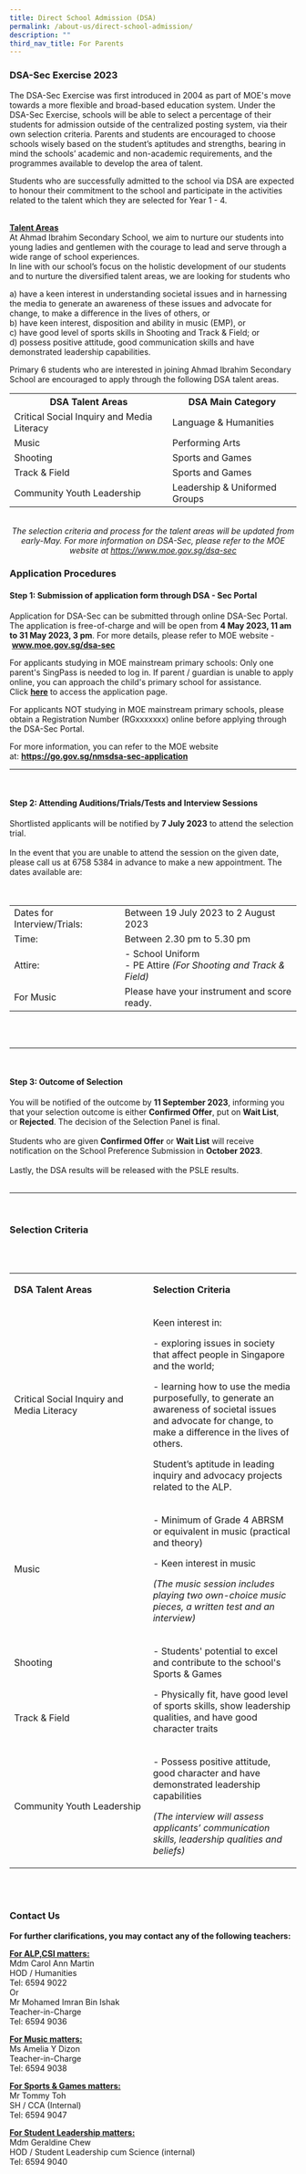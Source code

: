 ```yaml
---
title: Direct School Admission (DSA)
permalink: /about-us/direct-school-admission/
description: ""
third_nav_title: For Parents
---
```

<h3><strong>DSA-Sec Exercise 2023</strong></h3>
<p>The DSA-Sec Exercise was first introduced in 2004 as part of MOE's move towards a more flexible and broad-based education system. Under the DSA-Sec Exercise, schools will be able to select a percentage of their students for admission outside of the centralized posting system, via their own selection criteria. Parents and students are encouraged to choose schools wisely based on the student’s aptitudes and strengths, bearing in mind the schools’ academic and non-academic requirements, and the programmes available to develop the area of talent.</p>
<p>Students who are successfully admitted to the school via DSA are expected to honour their commitment to the school and participate in the activities related to the talent which they are selected for Year 1 - 4.</p>
<p><br><strong><u>Talent Areas</u></strong><br>At Ahmad Ibrahim Secondary School, we aim to nurture our students into young ladies and gentlemen with the courage to lead and serve through a wide range of school experiences.<br>In line with our school’s focus on the holistic development of our students and to nurture the diversified talent areas, we are looking for students who&nbsp;</p>
a)&nbsp;have a keen interest in understanding societal issues and in harnessing the media to generate an awareness of these issues and advocate for change, to make a difference in the lives of others, or<br>
b) have keen interest, disposition and ability in music (EMP), or<br>
c) have good level of sports skills in Shooting and Track &amp; Field; or<br>
d) possess positive attitude, good communication skills and have demonstrated leadership capabilities.
<p>Primary 6 students who are interested in joining Ahmad Ibrahim Secondary School are encouraged to apply through the following DSA talent areas.</p>
<table>
<tbody>
<tr>
<th>DSA Talent Areas</th>
<th>DSA Main Category</th>
</tr>
<tr>
<td>Critical Social Inquiry and Media Literacy</td>
<td>Language &amp; Humanities</td>
</tr>
<tr>
<td>Music</td>
<td>Performing Arts</td>
</tr>
<tr>
<td>Shooting</td>
<td>Sports and Games</td>
</tr>
<tr>
<td>Track &amp; Field&nbsp;</td>
<td>Sports and Games</td>
</tr>
<tr>
<td>Community Youth Leadership</td>
<td>Leadership &amp; Uniformed Groups</td>
</tr>
</tbody>
</table>
<p style="text-align: center;"><em><br>The selection criteria and process for the talent areas will be updated from early-May. For more information on DSA-Sec, please refer to the MOE website at&nbsp;<a href="https://www.moe.gov.sg/dsa-sec">https://www.moe.gov.sg/dsa-sec</a></em></p>
<h3>Application Procedures</h3>
<h4>Step 1: Submission of application form through DSA - Sec Portal&nbsp;</h4>
<p>Application for DSA-Sec can be submitted through online DSA-Sec Portal. The application is free-of-charge and will be open from&nbsp;<strong>4 May 2023, 11 am to 31 May 2023, 3 pm</strong>. For more details, please refer to MOE website -&nbsp;<strong><a href="http://www.moe.gov.sg/dsa-sec" target="_blank" rel="noopener">www.moe.gov.sg/dsa-sec</a></strong></p>
<p>For applicants studying in MOE mainstream primary schools: Only one parent's SingPass is needed to log in. If parent / guardian is unable to apply online, you can approach the child's primary school for assistance. Click&nbsp;<strong><a href="https://go.gov.sg/apply-dsa-sec" target="_blank" rel="noopener">here</a></strong>&nbsp;to access the application page.</p>
<p>For applicants NOT studying in MOE mainstream primary schools, please obtain a Registration Number (RGxxxxxxx) online before applying through the DSA-Sec Portal.</p>
<p>For more information, you can refer to the MOE website at:&nbsp;<strong><a href="https://go.gov.sg/nmsdsa-sec-application" target="_blank" rel="noopener">https://go.gov.sg/nmsdsa-sec-application</a></strong></p>
<div><hr></div>
<div><br>
<h4>Step 2: Attending Auditions/Trials/Tests and Interview Sessions</h4>
<p>Shortlisted applicants will be notified by&nbsp;<strong>7 July 2023</strong>&nbsp;to attend the selection trial.<br><br>In the event that you are unable to attend the session on the given date, please call us at 6758 5384 in advance to make a new appointment. The dates available are:<br><br><br></p>
<table>
<tbody>
<tr>
<td>Dates for Interview/Trials:</td>
<td>Between 19 July 2023 to 2 August 2023</td>
</tr>
<tr>
<td>Time:</td>
<td>Between 2.30 pm to 5.30 pm</td>
</tr>
<tr>
<td>Attire:</td>
<td>
<div>- School Uniform</div>
<div>- PE Attire&nbsp;<em>(For Shooting and Track &amp; Field)</em></div>
</td>
</tr>
<tr>
<td>For Music</td>
<td>Please have your instrument and score ready.&nbsp;</td>
</tr>
</tbody>
</table>
<p><br><br></p>
<hr></div>
<div><br>
<h4>Step 3: Outcome of Selection</h4>
<p>You will be notified of the outcome by&nbsp;<strong>11 September 2023</strong>, informing you that your selection outcome is either&nbsp;<strong>Confirmed Offer</strong>, put on&nbsp;<strong>Wait List</strong>, or&nbsp;<strong>Rejected</strong>. The decision of the Selection Panel is final.<br><br>Students who are given&nbsp;<strong>Confirmed Offer</strong>&nbsp;or&nbsp;<strong>Wait List</strong>&nbsp;will receive notification on the School Preference Submission in&nbsp;<strong>October 2023</strong>.<br><br>Lastly, the DSA results will be released with the PSLE results.<br><br></p>
<hr></div>
<br>
<h3>Selection Criteria</h3>

<div>&nbsp;</div>
<div>&nbsp;</div>
<div>
<div>
<table width="816">
<tbody>
<tr>
<td width="380">
<p><strong>DSA Talent Areas</strong></p>
</td>
<td width="381">
<p><strong>Selection Criteria</strong></p>
</td>
</tr>
<tr>
<td width="380">
<p>Critical Social Inquiry and Media Literacy</p>
</td>
<td width="381">
<p>Keen interest in:</p>
<p>- exploring issues in society that affect people in Singapore and the world;</p>
<p>- learning how to use the media purposefully, to generate an awareness of societal issues and advocate for change, to make a difference in the lives of others.</p>
<p>Student’s aptitude in leading inquiry and advocacy projects related to the ALP.&nbsp;</p>
</td>
</tr>
<tr>
<td width="380">
<p>Music</p>
</td>
<td width="381">
<p>- Minimum of Grade 4 ABRSM or equivalent in music (practical and theory)</p>
<p>- Keen interest in music</p>
<p><em>(The music session includes playing two own-choice music pieces, a written test and an interview)</em></p>
</td>
</tr>
<tr>
<td>
<p>Shooting</p>
</td>
<td rowspan="2">
<p>- Students' potential to excel and contribute to the school's Sports &amp; Games</p>
<p>- Physically fit, have good level of sports skills, show leadership qualities, and have good character traits</p>
</td>
</tr>
<tr>
<td>
<p>Track &amp; Field&nbsp;</p>
</td>
</tr>
<tr>
<td>
<p>Community Youth Leadership</p>
</td>
<td>
<p>- Possess positive attitude, good character and have demonstrated leadership capabilities</p>
<p><em>(The interview will assess applicants’ communication skills, leadership qualities and beliefs)</em></p>
</td>
</tr>
</tbody>
</table>
<br><br>
<h3>Contact Us</h3>
</div>
<p><strong>For further clarifications, you may contact any of the following teachers:</strong></p>
<div>
<p><u><strong>For ALP,CSI matters:<br></strong></u>Mdm Carol Ann Martin<br>HOD / Humanities<br>Tel: 6594 9022<br>Or<br>Mr Mohamed Imran Bin Ishak<br>Teacher-in-Charge<br>Tel: 6594 9036</p>
<p><u><strong>For Music matters:<br></strong></u>Ms Amelia Y Dizon<br>Teacher-in-Charge<br>Tel: 6594 9038</p>
<div>
<p><u><strong>For Sports &amp; Games matters:<br></strong></u>Mr Tommy Toh<br>SH / CCA (Internal)<br>Tel: 6594 9047</p>
<p><u><strong>For Student Leadership matters:<br></strong></u>Mdm Geraldine Chew<br>HOD / Student Leadership cum Science (internal)<br>Tel: 6594 9040</p></div></div></div>